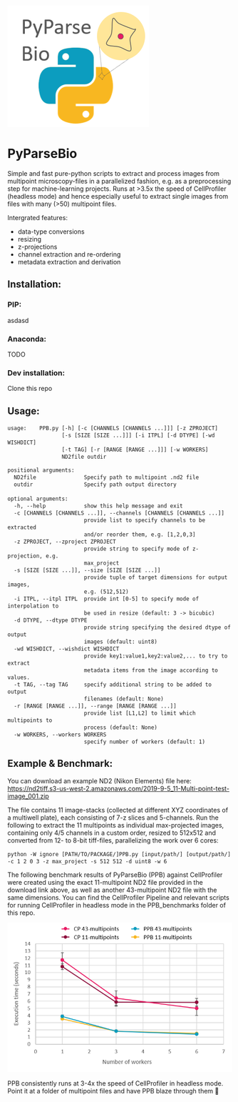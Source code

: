 ![PPB icon](https://github.com/WMAPernice/PyParseBio/blob/master/PPB_Logo_v1.0.png)

# PyParseBio
Simple and fast pure-python scripts to extract and process images from multipoint microscopy-files in a parallelized fashion, e.g. as a preprocessing step for machine-learning projects. Runs at >3.5x the speed of CellProfiler (headless mode) and hence especially useful to extract single images from files with many (>50) multipoint files. 

Intergrated features:  
- data-type conversions
- resizing
- z-projections
- channel extraction and re-ordering
- metadata extraction and derivation

## Installation: 

### PIP:
asdasd
### Anaconda:
TODO
### Dev installation:
Clone this repo 

## Usage:

```
usage:    PPB.py [-h] [-c [CHANNELS [CHANNELS ...]]] [-z ZPROJECT]
                 [-s [SIZE [SIZE ...]]] [-i ITPL] [-d DTYPE] [-wd WISHDICT]
                 [-t TAG] [-r [RANGE [RANGE ...]]] [-w WORKERS]
                 ND2file outdir
```
```
positional arguments:
  ND2file               Specify path to multipoint .nd2 file
  outdir                Specify path output directory

optional arguments:
  -h, --help            show this help message and exit
  -c [CHANNELS [CHANNELS ...]], --channels [CHANNELS [CHANNELS ...]]
                        provide list to specify channels to be extracted
                        and/or reorder them, e.g. [1,2,0,3]
  -z ZPROJECT, --zproject ZPROJECT
                        provide string to specify mode of z-projection, e.g.
                        max_project
  -s [SIZE [SIZE ...]], --size [SIZE [SIZE ...]]
                        provide tuple of target dimensions for output images,
                        e.g. (512,512)
  -i ITPL, --itpl ITPL  provide int [0-5] to specify mode of interpolation to
                        be used in resize (default: 3 -> bicubic)
  -d DTYPE, --dtype DTYPE
                        provide string specifying the desired dtype of output
                        images (default: uint8)
  -wd WISHDICT, --wishdict WISHDICT
                        provide key1:value1,key2:value2,... to try to extract
                        metadata items from the image according to values.
  -t TAG, --tag TAG     specify additional string to be added to output
                        filenames (default: None)
  -r [RANGE [RANGE ...]], --range [RANGE [RANGE ...]]
                        provide list [L1,L2] to limit which multipoints to
                        process (default: None)
  -w WORKERS, --workers WORKERS
                        specify number of workers (default: 1)
```
## Example & Benchmark: 
You can download an example ND2 (Nikon Elements) file here: https://nd2tiff.s3-us-west-2.amazonaws.com/2019-9-5_11-Multi-point-test-image_001.zip

The file contains 11 image-stacks (collected at different XYZ coordinates of a multiwell plate), each consisting of 7-z slices and 5-channels. Run the following to extract the 11 multipoints as individual max-projected images, containing only 4/5 channels in a custom order, resized to 512x512 and converted from 12- to 8-bit tiff-files, parallelizing the work over 6 cores:
```
python -W ignore [PATH/TO/PACKAGE/]PPB.py [input/path/] [output/path/] -c 1 2 0 3 -z max_project -s 512 512 -d uint8 -w 6
```
The following benchmark results of PyParseBio (PPB) against CellProfiler were created using the exact 11-multipoint ND2 file provided in the download link above, as well as another 43-multipoint ND2 file with the same dimensions. You can find the CellProfiler Pipeline and relevant scripts for running CellProfiler in headless mode in the PPB_benchmarks folder of this repo. 

![PPB Benchmark vs CP](https://github.com/WMAPernice/PyParseBio/blob/master/PPB_Benchmark_v1.0.png)

PPB consistently runs at 3-4x the speed of CellProfiler in headless mode. Point it at a folder of multipoint files and have PPB blaze through them :rocket:

